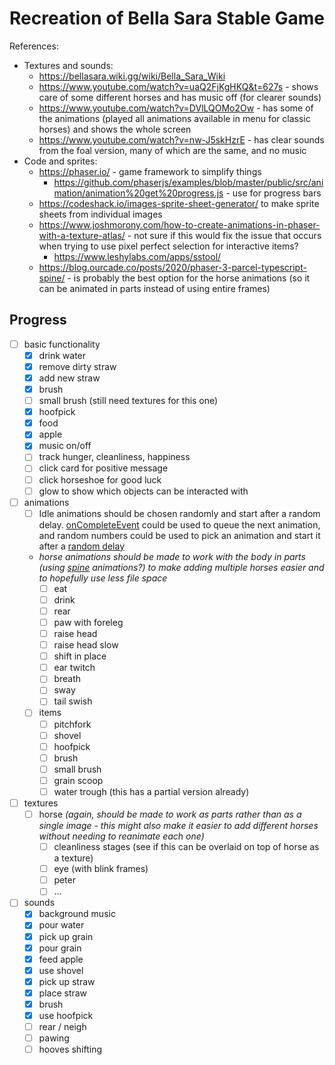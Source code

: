 # Recreation of Bella Sara Stable Game

References:
- Textures and sounds:
  - https://bellasara.wiki.gg/wiki/Bella_Sara_Wiki
  - https://www.youtube.com/watch?v=uaQ2FjKgHKQ&t=627s - shows care of some different horses and has music off (for clearer sounds)
  - https://www.youtube.com/watch?v=DVlLQOMo2Ow - has some of the animations (played all animations available in menu for classic horses) and shows the whole screen
  - https://www.youtube.com/watch?v=nw-J5skHzrE - has clear sounds from the foal version, many of which are the same,  and no music
- Code and sprites:
  - https://phaser.io/ - game framework to simplify things
    - https://github.com/phaserjs/examples/blob/master/public/src/animation/animation%20get%20progress.js - use for progress bars
  - https://codeshack.io/images-sprite-sheet-generator/ to make sprite sheets from individual images
  - https://www.joshmorony.com/how-to-create-animations-in-phaser-with-a-texture-atlas/ - not sure if this would fix the issue that occurs when trying to use pixel perfect selection for interactive items?
    - https://www.leshylabs.com/apps/sstool/
  - https://blog.ourcade.co/posts/2020/phaser-3-parcel-typescript-spine/ - is probably the best option for the horse animations (so it can be animated in parts instead of using entire frames)

## Progress
- [ ] basic functionality
  - [x] drink water
  - [x] remove dirty straw
  - [x] add new straw
  - [x] brush
  - [ ] small brush (still need textures for this one)
  - [x] hoofpick
  - [x] food
  - [x] apple
  - [x] music on/off
  - [ ] track hunger, cleanliness, happiness
  - [ ] click card for positive message
  - [ ] click horseshoe for good luck
  - [ ] glow to show which objects can be interacted with
- [ ] animations
  - [ ] Idle animations should be chosen randomly and start after a random delay. [onCompleteEvent](https://labs.phaser.io/view.html?src=src\animation\on%20complete%20event.js) could be used to queue the next animation, and random numbers could be used to pick an animation and start it after a [random delay](https://labs.phaser.io/view.html?src=src\animation\random%20delay.js)
  - *horse animations should be made to work with the body in parts (using [spine](http://esotericsoftware.com/) animations?) to make adding multiple horses easier and to hopefully use less file space*
    - [ ] eat
    - [ ] drink
    - [ ] rear
    - [ ] paw with foreleg
    - [ ] raise head
    - [ ] raise head slow
    - [ ] shift in place
    - [ ] ear twitch
    - [ ] breath
    - [ ] sway
    - [ ] tail swish
  - [ ] items
    - [ ] pitchfork
    - [ ] shovel
    - [ ] hoofpick
    - [ ] brush
    - [ ] small brush
    - [ ] grain scoop
    - [ ] water trough (this has a partial version already)
- [ ] textures
  - [ ] horse *(again, should be made to work as parts rather than as a single image - this might also make it easier to add different horses without needing to reanimate each one)*
    - [ ] cleanliness stages (see if this can be overlaid on top of horse as a texture)
    - [ ] eye (with blink frames)
    - [ ] peter
    - [ ] ...
- [ ] sounds
  - [x] background music
  - [x] pour water
  - [x] pick up grain
  - [x] pour grain
  - [x] feed apple
  - [x] use shovel
  - [x] pick up straw
  - [x] place straw
  - [x] brush
  - [x] use hoofpick
  - [ ] rear / neigh
  - [ ] pawing
  - [ ] hooves shifting